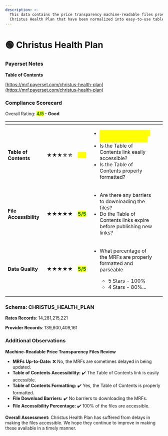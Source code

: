 ```yaml
---
description: >-
  This data contains the price transparency machine-readable files provided by
  Christus Health Plan that have been normalized into easy-to-use tables.
---
```


# 🟢 Christus Health Plan

### Payerset Notes

**Table of Contents**

[https://mrf.payerset.com/christus-health-plan](https://mrf.payerset.com/christus-health-plan)

### Compliance Scorecard

Overall Rating: <mark style="color:green;">**4/5**</mark>**&#x20;- Good**

<table data-view="cards"><thead><tr><th></th><th></th><th></th><th></th><th data-hidden data-card-cover data-type="files"></th></tr></thead><tbody><tr><td><strong>Table of Contents</strong></td><td><strong>★★★☆☆</strong></td><td><mark style="color:yellow;">3<strong>/5</strong></mark></td><td><p></p><ul><li><mark style="color:yellow;">Are the MRFs kept up to date each month?</mark> </li><li>Is the Table of Contents link easily accessible?</li><li>Is the Table of Contents properly formatted?</li></ul></td><td></td></tr><tr><td><strong>File Accessibility</strong></td><td><strong>★★★★★</strong></td><td><mark style="color:green;"><strong>5/5</strong></mark></td><td><ul><li>Are there any barriers to downloading the files?</li><li>Do the Table of Contents links expire before publishing new links?</li></ul></td><td></td></tr><tr><td><strong>Data Quality</strong></td><td><strong>★★★★★</strong></td><td><mark style="color:green;"><strong>5/5</strong></mark></td><td><ul><li><p>What percentage of the MRFs are properly formatted and parseable</p><ul><li>5 Stars - 100%</li><li>4 Stars - 80%...</li></ul></li></ul></td><td></td></tr></tbody></table>

### Schema: CHRISTUS\_HEALTH\_PLAN

**Rates Records**: 14,281,215,221

**Provider Records**: 139,800,409,161

### Additional Observations

**Machine-Readable Price Transparency Files Review**

* **MRFs Up-to-Date:** ❌ No, the MRFs are sometimes delayed in being updated.
* **Table of Contents Accessibility:** ✔️ The Table of Contents link is easily accessible.
* **Table of Contents Formatting:** ✔️ Yes, the Table of Contents is properly formatted.
* **File Download Barriers:** ✔️ No barriers to downloading the MRFs.
* **File Accessibility Percentage:** ✔️ 100% of the files are accessible.

**Overall Assessment:** Christus Health Plan has suffered from delays in making the files accessible. We hope they continue to improve in making these available in a timely manner.

